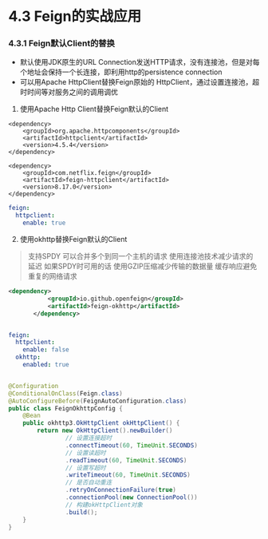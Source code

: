 # 4.3 Feign的实战应用

### 4.3.1 Feign默认Client的替换

- 默认使用JDK原生的URL Connection发送HTTP请求，没有连接池，但是对每个地址会保持一个长连接，即利用http的persistence connection
- 可以用Apache HttpClient替换Feign原始的 HttpClient，通过设置连接池，超时时间等对服务之间的调用调优

1. 使用Apache Http Client替换Feign默认的Client

```xnl
<dependency>
    <groupId>org.apache.httpcomponents</groupId>
    <artifactId>httpclient</artifactId>
    <version>4.5.4</version>
</dependency>

<dependency>
    <groupId>com.netflix.feign</groupId>
    <artifactId>feign-httpclient</artifactId>
    <version>8.17.0</version>
</dependency>

```

```yml
feign:
  httpclient:
    enable: true

```

2. 使用okhttp替换Feign默认的Client

> 支持SPDY 可以合并多个到同一个主机的请求
> 使用连接池技术减少请求的延迟 如果SPDY时可用的话
> 使用GZIP压缩减少传输的数据量
> 缓存响应避免重复的网络请求


```xml
<dependency>
           <groupId>io.github.openfeign</groupId>
           <artifactId>feign-okhttp</artifactId>
       </dependency>
```

```yml

feign:
  httpclient:
    enable: false
  okhttp:
    enabled: true

```

```java

@Configuration
@ConditionalOnClass(Feign.class)
@AutoConfigureBefore(FeignAutoConfiguration.class)
public class FeignOkhttpConfig {
    @Bean
    public okhttp3.OkHttpClient okHttpClient() {
        return new OkHttpClient().newBuilder()
                // 设置连接超时
                .connectTimeout(60, TimeUnit.SECONDS)
                // 设置读超时
                .readTimeout(60, TimeUnit.SECONDS)
                // 设置写超时
                .writeTimeout(60, TimeUnit.SECONDS)
                // 是否自动重连
                .retryOnConnectionFailure(true)
                .connectionPool(new ConnectionPool())
                // 构建okHttpClient对象
                .build();
    }
}

```
